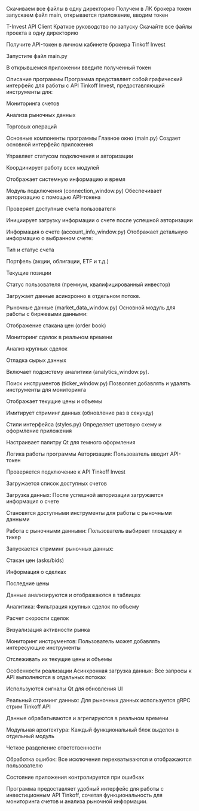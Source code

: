 Скачиваем все файлы в одну директорию
Получем в ЛК брокера токен
запускаем файл main, открывается приложение, вводим токен


T-Invest API Client
Краткое руководство по запуску
Скачайте все файлы проекта в одну директорию

Получите API-токен в личном кабинете брокера Tinkoff Invest

Запустите файл main.py

В открывшемся приложении введите полученный токен

Описание программы
Программа представляет собой графический интерфейс для работы с API Tinkoff Invest, предоставляющий инструменты для:

Мониторинга счетов

Анализа рыночных данных

Торговых операций

Основные компоненты программы
Главное окно (main.py)
Создает основной интерфейс приложения

Управляет статусом подключения и авторизации

Координирует работу всех модулей

Отображает системную информацию и время

Модуль подключения (connection_window.py)
Обеспечивает авторизацию с помощью API-токена

Проверяет доступные счета пользователя

Инициирует загрузку информации о счете после успешной авторизации

Информация о счете (account_info_window.py)
Отображает детальную информацию о выбранном счете:

Тип и статус счета

Портфель (акции, облигации, ETF и т.д.)

Текущие позиции

Статус пользователя (премиум, квалифицированный инвестор)

Загружает данные асинхронно в отдельном потоке.

Рыночные данные (market_data_window.py)
Основной модуль для работы с биржевыми данными:

Отображение стакана цен (order book)

Мониторинг сделок в реальном времени

Анализ крупных сделок

Отладка сырых данных

Включает подсистему аналитики (analytics_window.py).

Поиск инструментов (ticker_window.py)
Позволяет добавлять и удалять инструменты для мониторинга

Отображает текущие цены и объемы

Имитирует стриминг данных (обновление раз в секунду)

Стили интерфейса (styles.py)
Определяет цветовую схему и оформление приложения

Настраивает палитру Qt для темного оформления

Логика работы программы
Авторизация:
Пользователь вводит API-токен

Проверяется подключение к API Tinkoff Invest

Загружается список доступных счетов

Загрузка данных:
После успешной авторизации загружается информация о счете

Становятся доступными инструменты для работы с рыночными данными

Работа с рыночными данными:
Пользователь выбирает площадку и тикер

Запускается стриминг рыночных данных:

Стакан цен (asks/bids)

Информация о сделках

Последние цены

Данные анализируются и отображаются в таблицах

Аналитика:
Фильтрация крупных сделок по объему

Расчет скорости сделок

Визуализация активности рынка

Мониторинг инструментов:
Пользователь может добавлять интересующие инструменты

Отслеживать их текущие цены и объемы

Особенности реализации
Асинхронная загрузка данных:
Все запросы к API выполняются в отдельных потоках

Используются сигналы Qt для обновления UI

Реальный стриминг данных:
Для рыночных данных используется gRPC стрим Tinkoff API

Данные обрабатываются и агрегируются в реальном времени

Модульная архитектура:
Каждый функциональный блок выделен в отдельный модуль

Четкое разделение ответственности

Обработка ошибок:
Все исключения перехватываются и отображаются пользователю

Состояние приложения контролируется при ошибках

Программа предоставляет удобный интерфейс для работы с инвестиционным API Tinkoff, сочетая функциональность для мониторинга счетов и анализа рыночной информации.
